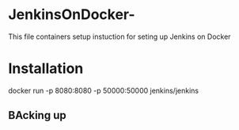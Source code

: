 # JenkinsOnDocker-
This  file containers setup instuction for seting up Jenkins on Docker

# Installation
 docker run -p 8080:8080 -p 50000:50000 jenkins/jenkins
 
## BAcking up
